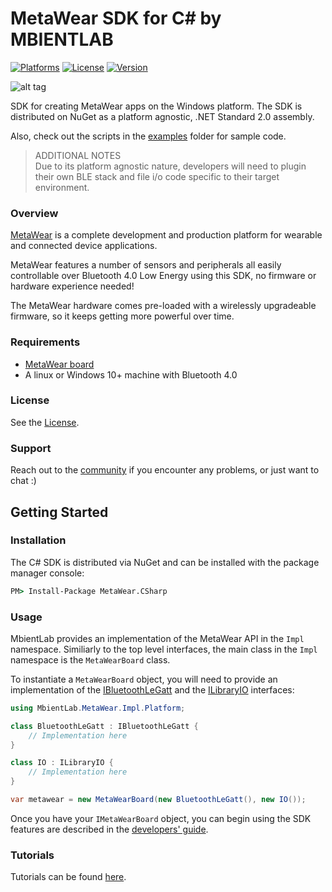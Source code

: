# MetaWear  SDK for C# by MBIENTLAB

[![Platforms](https://img.shields.io/badge/platform-win--32%20%7C%20win--64-lightgrey?style=flat)](https://github.com/mbientlab/MetaWear-SDK-CSharp)
[![License](https://img.shields.io/cocoapods/l/MetaWear.svg?style=flat)](https://mbientlab.com/license)
[![Version](https://img.shields.io/nuget/v/MetaWear.CSharp)](https://www.nuget.org/packages/MetaWear.CSharp)

![alt tag](https://raw.githubusercontent.com/mbientlab/MetaWear-SDK-iOS-macOS-tvOS/master/Images/Metawear.png)

SDK for creating MetaWear apps on the Windows platform. The SDK is distributed on NuGet as a platform agnostic, .NET Standard 2.0 assembly.  

Also, check out the scripts in the [examples](https://github.com/mbientlab/MetaWear-SDK-CSharp/tree/master/examples) folder for sample code.

> ADDITIONAL NOTES  
Due to its platform agnostic nature, developers will need to plugin their own BLE stack and file i/o code specific to their target environment.

### Overview

[MetaWear](https://mbientlab.com) is a complete development and production platform for wearable and connected device applications.

MetaWear features a number of sensors and peripherals all easily controllable over Bluetooth 4.0 Low Energy using this SDK, no firmware or hardware experience needed!

The MetaWear hardware comes pre-loaded with a wirelessly upgradeable firmware, so it keeps getting more powerful over time.

### Requirements
- [MetaWear board](https://mbientlab.com/store/)
- A linux or Windows 10+ machine with Bluetooth 4.0

### License
See the [License](https://github.com/mbientlab/MetaWear-SDK-CSharp/blob/master/LICENSE).

### Support
Reach out to the [community](https://mbientlab.com/community/) if you encounter any problems, or just want to chat :)

## Getting Started

### Installation

The C# SDK is distributed via NuGet and can be installed with the package manager console:  

```bat
PM> Install-Package MetaWear.CSharp
```

### Usage

MbientLab provides an implementation of the MetaWear API in the ``Impl`` namespace.  Similiarly to the top level interfaces, the main class in the ``Impl`` namespace 
is the ``MetaWearBoard`` class.  

To instantiate a ``MetaWearBoard`` object, you will need to provide an implementation of the 
[IBluetoothLeGatt](https://mbientlab.com/documents/metawear/csharp/1/interfaceMbientLab_1_1MetaWear_1_1Impl_1_1Platform_1_1IBluetoothLeGatt.html) and the 
[ILibraryIO](https://mbientlab.com/documents/metawear/csharp/1/interfaceMbientLab_1_1MetaWear_1_1Impl_1_1Platform_1_1ILibraryIO.html) interfaces:  

```csharp
using MbientLab.MetaWear.Impl.Platform;

class BluetoothLeGatt : IBluetoothLeGatt {
    // Implementation here
}

class IO : ILibraryIO {
    // Implementation here
}

var metawear = new MetaWearBoard(new BluetoothLeGatt(), new IO());
```

Once you have your ``IMetaWearBoard`` object, you can begin using the SDK features are described in the [developers' guide](https://mbientlab.com/csdocs/1/metawearboard.html).  

### Tutorials

Tutorials can be found [here](https://mbientlab.com/tutorials/).